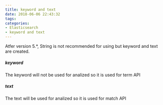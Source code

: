 ```yaml
---
title: keyword and text
date: 2018-06-06 22:43:32
tags:
categories:
- Elasticsearch
- keyword and text
---
```


Atfer version 5.*, String is not recommended for using but keyword and text are created.

##### keyword 
The keyword will not be used for analized so it is used for term API

##### text 
The text will be used for analized so it is used for match API
 
